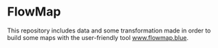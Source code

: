 # FlowMap
This repository includes data and some transformation made in order to build some maps with the user-friendly tool www.flowmap.blue.
